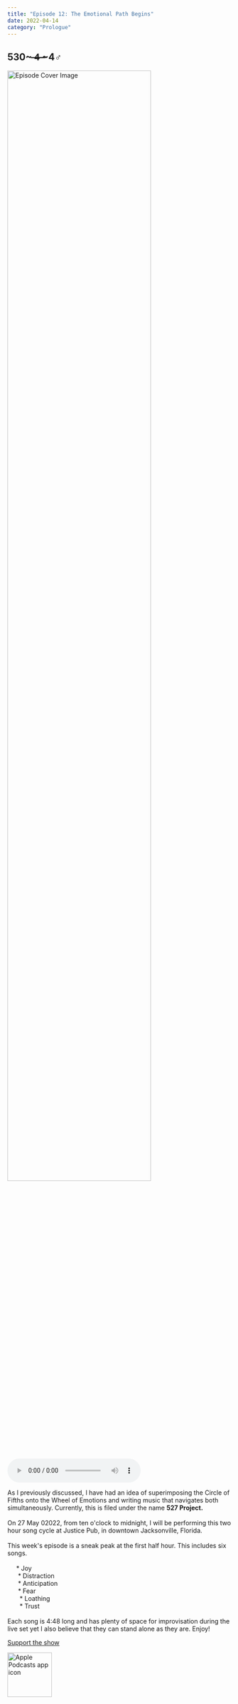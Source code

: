 ```yaml
---
title: "Episode 12: The Emotional Path Begins"
date: 2022-04-14
category: "Prologue"
---
```

## 530~ ̶4̶ ̶~4♂
<img src="https://artwork.captivate.fm/d50e761e-57b8-4f11-96ea-1efdff7ae3e6/60854458c4d1acdf4e1c2f79c4137142d85d78e379bdafbd69bd34c85f5819ad.jpg" alt="Episode Cover Image" width=80%/>
<audio controls>
  <source src="https://podcasts.captivate.fm/media/7a9280a3-abe9-4779-9a5d-94041912150d/10446204-episode-12-the-emotional-path-begins.mp3" type="audio/mpeg">
  Your browser does not support the audio element.
</audio>

<p>As I previously discussed, I have had an idea of superimposing the Circle of Fifths onto the Wheel of Emotions and writing music that navigates both simultaneously. Currently, this is filed under the name <b>527 Project.<br/><br/></b>On 27 May 02022, from ten o&apos;clock to midnight, I will be performing this two hour song cycle at Justice Pub, in downtown Jacksonville, Florida.  <br/><br/>This week&apos;s episode is a sneak peak at the first half hour. This includes six songs.<br/><br/>     * Joy<br/>      * Distraction<br/>      * Anticipation<br/>      * Fear<br/>       * Loathing<br/>       * Trust<br/><br/>Each song is 4:48 long and has plenty of space for improvisation during the live set yet I also believe that they can stand alone as they are. Enjoy!</p><a rel="payment" href="https://www.paypal.com/donate/?hosted_button_id=WX3GRUK5BHJLS">Support the show</a>

<a href="https://podcasts.apple.com/us/podcast/living-room-music/id1608791560?tscg=30200&itsct=podcast_box_appicon&ls=1&mttnsubad=1608791560" style="display: inline-block;"><img src="https://toolbox.marketingtools.apple.com/api/v2/badges/app-icon-podcasts/standard/en-us" alt="Apple Podcasts app icon" style="width: 100px; height: 100px; vertical-align: middle; object-fit: contain;" /></a>
    